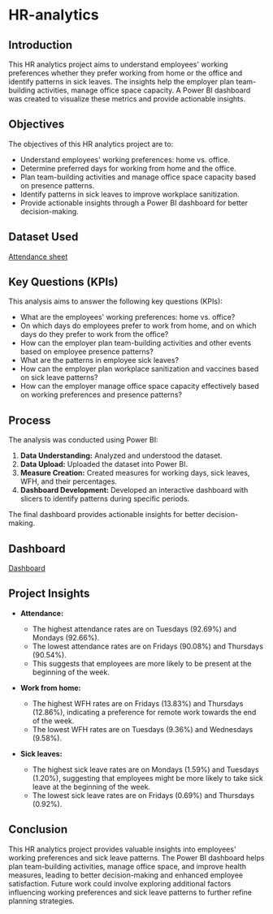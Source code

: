 # HR-analytics

## Introduction
This HR analytics project aims to understand employees' working preferences whether they prefer working from home or the office and identify patterns in sick leaves. The insights help the employer plan team-building activities, manage office space capacity. A Power BI dashboard was created to visualize these metrics and provide actionable insights.

## Objectives
The objectives of this HR analytics project are to:
- Understand employees' working preferences: home vs. office.
- Determine preferred days for working from home and the office.
- Plan team-building activities and manage office space capacity based on presence patterns.
- Identify patterns in sick leaves to improve workplace sanitization.
- Provide actionable insights through a Power BI dashboard for better decision-making.

## Dataset Used

[Attendance sheet](https://github.com/harshavardhandeore/HR-analytics/blob/main/Attendance%20Sheet%202022-2023_Masked.xlsx)

## Key Questions (KPIs)
This analysis aims to answer the following key questions (KPIs):
- What are the employees' working preferences: home vs. office?
- On which days do employees prefer to work from home, and on which days do they prefer to work from the office?
- How can the employer plan team-building activities and other events based on employee presence patterns?
- What are the patterns in employee sick leaves?
- How can the employer plan workplace sanitization and vaccines based on sick leave patterns?
- How can the employer manage office space capacity effectively based on working preferences and presence patterns?

## Process
The analysis was conducted using Power BI:

1. **Data Understanding:** Analyzed and understood the dataset.
2. **Data Upload:** Uploaded the dataset into Power BI.
3. **Measure Creation:** Created measures for working days, sick leaves, WFH, and their percentages.
4. **Dashboard Development:** Developed an interactive dashboard with slicers to identify patterns during specific periods.

The final dashboard provides actionable insights for better decision-making.

## Dashboard

[Dashboard](https://github.com/harshavardhandeore/HR-analytics/raw/main/Screenshot%202025-03-05%20200124.png)

## Project Insights

- **Attendance:**
  - The highest attendance rates are on Tuesdays (92.69%) and Mondays (92.66%).
  - The lowest attendance rates are on Fridays (90.08%) and Thursdays (90.54%).
  - This suggests that employees are more likely to be present at the beginning of the week.

- **Work from home:**
  - The highest WFH rates are on Fridays (13.83%) and Thursdays (12.86%), indicating a preference for remote work towards the end of the week.
  - The lowest WFH rates are on Tuesdays (9.36%) and Wednesdays (9.58%).

- **Sick leaves:**
  - The highest sick leave rates are on Mondays (1.59%) and Tuesdays (1.20%), suggesting that employees might be more likely to take sick leave at the beginning of the week.
  - The lowest sick leave rates are on Fridays (0.69%) and Thursdays (0.92%).

## Conclusion
This HR analytics project provides valuable insights into employees' working preferences and sick leave patterns. The Power BI dashboard helps plan team-building activities, manage office space, and improve health measures, leading to better decision-making and enhanced employee satisfaction. Future work could involve exploring additional factors influencing working preferences and sick leave patterns to further refine planning strategies.


